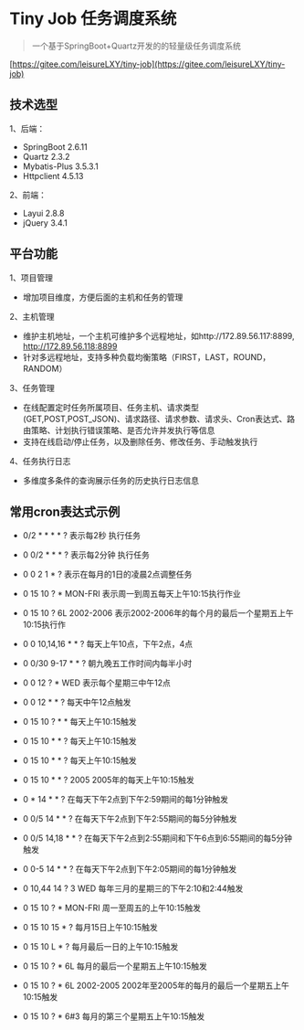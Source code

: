 # Tiny Job 任务调度系统

> 一个基于SpringBoot+Quartz开发的的轻量级任务调度系统

[https://gitee.com/leisureLXY/tiny-job](https://gitee.com/leisureLXY/tiny-job)

## 技术选型

1、后端：
- SpringBoot 2.6.11
- Quartz 2.3.2
- Mybatis-Plus 3.5.3.1
- Httpclient 4.5.13

2、前端：
- Layui 2.8.8
- jQuery 3.4.1


## 平台功能
1、项目管理
- 增加项目维度，方便后面的主机和任务的管理

2、主机管理
- 维护主机地址，一个主机可维护多个远程地址，如http://172.89.56.117:8899, http://172.89.56.118:8899
- 针对多远程地址，支持多种负载均衡策略（FIRST，LAST，ROUND，RANDOM）

3、任务管理
- 在线配置定时任务所属项目、任务主机、请求类型(GET,POST,POST_JSON)、请求路径、请求参数、请求头、Cron表达式、路由策略、计划执行错误策略、是否允许并发执行等信息
- 支持在线启动/停止任务，以及删除任务、修改任务、手动触发执行

4、任务执行日志
- 多维度多条件的查询展示任务的历史执行日志信息

## 常用cron表达式示例
- 0/2 * * * * ?   表示每2秒 执行任务

- 0 0/2 * * * ?   表示每2分钟 执行任务

- 0 0 2 1 * ?   表示在每月的1日的凌晨2点调整任务

- 0 15 10 ? * MON-FRI   表示周一到周五每天上午10:15执行作业

- 0 15 10 ? 6L 2002-2006   表示2002-2006年的每个月的最后一个星期五上午10:15执行作

- 0 0 10,14,16 * * ?   每天上午10点，下午2点，4点

- 0 0/30 9-17 * * ?   朝九晚五工作时间内每半小时

- 0 0 12 ? * WED    表示每个星期三中午12点

- 0 0 12 * * ?   每天中午12点触发

- 0 15 10 ? * *    每天上午10:15触发

- 0 15 10 * * ?     每天上午10:15触发

- 0 15 10 * * ?    每天上午10:15触发

- 0 15 10 * * ? 2005    2005年的每天上午10:15触发

- 0 * 14 * * ?     在每天下午2点到下午2:59期间的每1分钟触发

- 0 0/5 14 * * ?    在每天下午2点到下午2:55期间的每5分钟触发

- 0 0/5 14,18 * * ?     在每天下午2点到2:55期间和下午6点到6:55期间的每5分钟触发

- 0 0-5 14 * * ?    在每天下午2点到下午2:05期间的每1分钟触发

- 0 10,44 14 ? 3 WED    每年三月的星期三的下午2:10和2:44触发

- 0 15 10 ? * MON-FRI    周一至周五的上午10:15触发

- 0 15 10 15 * ?    每月15日上午10:15触发

- 0 15 10 L * ?    每月最后一日的上午10:15触发

- 0 15 10 ? * 6L    每月的最后一个星期五上午10:15触发

- 0 15 10 ? * 6L 2002-2005   2002年至2005年的每月的最后一个星期五上午10:15触发

- 0 15 10 ? * 6#3   每月的第三个星期五上午10:15触发